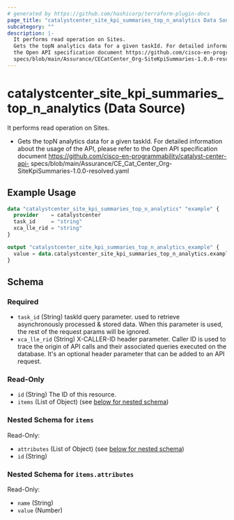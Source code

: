 ```yaml
---
# generated by https://github.com/hashicorp/terraform-plugin-docs
page_title: "catalystcenter_site_kpi_summaries_top_n_analytics Data Source - terraform-provider-catalystcenter"
subcategory: ""
description: |-
  It performs read operation on Sites.
  Gets the topN analytics data for a given taskId. For detailed information about the usage of the API, please refer to
  the Open API specification document https://github.com/cisco-en-programmability/catalyst-center-api-
  specs/blob/main/Assurance/CECatCenter_Org-SiteKpiSummaries-1.0.0-resolved.yaml
---
```


# catalystcenter_site_kpi_summaries_top_n_analytics (Data Source)

It performs read operation on Sites.

- Gets the topN analytics data for a given taskId. For detailed information about the usage of the API, please refer to
the Open API specification document https://github.com/cisco-en-programmability/catalyst-center-api-
specs/blob/main/Assurance/CE_Cat_Center_Org-SiteKpiSummaries-1.0.0-resolved.yaml

## Example Usage

```terraform
data "catalystcenter_site_kpi_summaries_top_n_analytics" "example" {
  provider    = catalystcenter
  task_id     = "string"
  xca_lle_rid = "string"
}

output "catalystcenter_site_kpi_summaries_top_n_analytics_example" {
  value = data.catalystcenter_site_kpi_summaries_top_n_analytics.example.items
}
```

<!-- schema generated by tfplugindocs -->
## Schema

### Required

- `task_id` (String) taskId query parameter. used to retrieve asynchronously processed & stored data. When this parameter is used, the rest of the request params will be ignored.
- `xca_lle_rid` (String) X-CALLER-ID header parameter. Caller ID is used to trace the origin of API calls and their associated queries executed on the database. It's an optional header parameter that can be added to an API request.

### Read-Only

- `id` (String) The ID of this resource.
- `items` (List of Object) (see [below for nested schema](#nestedatt--items))

<a id="nestedatt--items"></a>
### Nested Schema for `items`

Read-Only:

- `attributes` (List of Object) (see [below for nested schema](#nestedobjatt--items--attributes))
- `id` (String)

<a id="nestedobjatt--items--attributes"></a>
### Nested Schema for `items.attributes`

Read-Only:

- `name` (String)
- `value` (Number)
